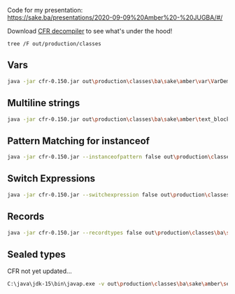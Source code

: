 
Code for my presentation:  
https://sake.ba/presentations/2020-09-09%20Amber%20-%20JUGBA/#/


Download [CFR decompiler](https://www.benf.org/other/cfr/) to see what's under the hood!

`tree /F out/production/classes`

## Vars
```bash
java -jar cfr-0.150.jar out\production\classes\ba\sake\amber\var\VarDemo.class
```

## Multiline strings
```bash
java -jar cfr-0.150.jar out\production\classes\ba\sake\amber\text_block\MulitilineStringDemo.class
```

## Pattern Matching for instanceof 
```bash
java -jar cfr-0.150.jar --instanceofpattern false out\production\classes\ba\sake\amber\instance_of\InstanceOfDemo.class
```

## Switch Expressions 
```bash
java -jar cfr-0.150.jar --switchexpression false out\production\classes\ba\sake\amber\switch_expr\SwitchDemo.class
```

## Records
```bash
java -jar cfr-0.150.jar --recordtypes false out\production\classes\ba\sake\amber\record\Person.class
```

## Sealed types
CFR not yet updated...
```bash
C:\java\jdk-15\bin\javap.exe -v out\production\classes\ba\sake\amber\sealed\Shape.class
```







